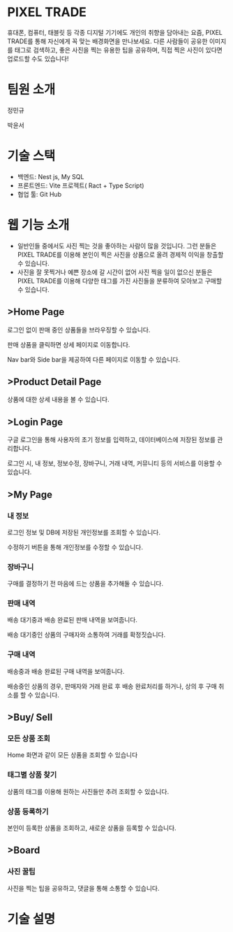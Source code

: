 # PIXEL TRADE

휴대폰, 컴퓨터, 태블릿 등 각종 디지털 기기에도 개인의 취향을 담아내는 요즘, PIXEL TRADE를 통해 자신에게 꼭 맞는 배경화면을 만나보세요. 다른 사람들이 공유한 이미지를 태그로 검색하고, 좋은 사진을 찍는 유용한 팁을 공유하며, 직접 찍은 사진이 있다면 업로드할 수도 있습니다!


# 팀원 소개

정민규

박윤서

# 기술 스택

- 백엔드: Nest js, My SQL
- 프론트엔드: Vite 프로젝트( Ract + Type Script)
- 협업 툴: Git Hub

# 웹 기능 소개

- 일반인들 중에서도 사진 찍는 것을 좋아하는 사람이 많을 것입니다. 그런 분들은 PIXEL TRADE를 이용해 본인이 찍은 사진을 상품으로 올려 경제적 이익을 창출할 수 있습니다.
- 사진을 잘 못찍거나 예쁜 장소에 갈 시간이 없어 사진 찍을 일이 없으신 분들은 PIXEL TRADE를 이용해 다양한 태그를 가진 사진들을 분류하여 모아보고 구매할 수 있습니다.

## >Home Page



로그인 없이 판매 중인 상품들을 브라우징할 수 있습니다.

판매 상품을 클릭하면 상세 페이지로 이동합니다.

Nav bar와 Side bar을 제공하여 다른 페이지로 이동할 수 있습니다.

## >Product Detail Page

상품에 대한 상세 내용을 볼 수 있습니다.


## >Login Page

구글 로그인을 통해 사용자의 초기 정보를 입력하고, 데이터베이스에 저장된 정보를 관리합니다.

로그인 시, 내 정보, 정보수정, 장바구니, 거래 내역, 커뮤니티 등의 서비스를 이용할 수 있습니다.

## >My Page

### 내 정보



로그인 정보 및 DB에 저장된 개인정보를 조회할 수 있습니다.

수정하기 버튼을 통해 개인정보를 수정할 수 있습니다.

### 장바구니


구매를 결정하기 전 마음에 드는 상품을 추가해둘 수 있습니다.

### 판매 내역

배송 대기중과 배송 완료된 판매 내역을 보여줍니다.

배송 대기중인 상품의 구매자와 소통하여 거래를 확정짓습니다.

### 구매 내역

배송중과 배송 완료된 구매 내역을 보여줍니다.

배송중인 상품의 경우, 판매자와 거래 완료 후 배송 완료처리를 하거나, 상의 후 구매 취소를 할 수 있습니다.

## >Buy/ Sell

### 모든 상품 조회

Home 화면과 같이 모든 상품을 조회할 수 있습니다

### 태그별 상품 찾기

상품의 태그를 이용해 원하는 사진들만 추려 조회할 수 있습니다.


### 상품 등록하기



본인이 등록한 상품을 조회하고, 새로운 상품을 등록할 수 있습니다.

## >Board

### 사진 꿀팁

사진을 찍는 팁을 공유하고, 댓글을 통해 소통할 수 있습니다.




# 기술 설명
